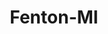 ---
title: Fenton-MI
slug: fenton-mi
f_state:
- cms/state/michigan.md
f_locations:
- cms/payday-loan/advance-america-1932.md
- cms/payday-loan/check-go-9806.md
- cms/payday-loan/e-z-cash-i-incorporated-16249.md
- cms/payday-loan/ez-cash-17228.md
- cms/payday-loan/payment-processing-24214.md
updated-on: '2024-05-30T13:41:28.615Z'
created-on: '2024-05-30T13:41:28.615Z'
published-on: '2024-05-30T13:54:32.469Z'
f_city: Fenton
layout: '[city].html'
tags: city
---